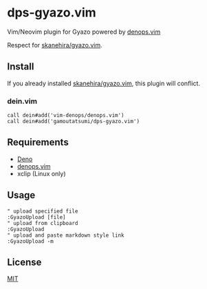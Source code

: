 # dps-gyazo.vim

Vim/Neovim plugin for Gyazo powered by
[denops.vim](https://github.com/vim-denops/denops.vim)

Respect for [skanehira/gyazo.vim](https://github.com/skanehira/gyazo.vim).

## Install

If you already installed
[skanehira/gyazo.vim](https://github.com/skanehira/gyazo.vim), this plugin will
conflict.

### dein.vim

```vim
call dein#add('vim-denops/denops.vim')
call dein#add('gamoutatsumi/dps-gyazo.vim')
```

## Requirements

- [Deno](https://deno.land)
- [denops.vim](https://github.com/vim-denops/denops.vim)
- xclip (Linux only)

## Usage

```vim
" upload specified file
:GyazoUpload [file]
" upload from clipboard
:GyazoUpload
" upload and paste markdown style link
:GyazoUpload -m
```

## License

[MIT](./LICENSE)
